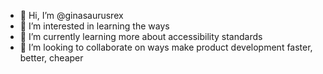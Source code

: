 - 👋 Hi, I’m @ginasaurusrex
- 👀 I’m interested in learning the ways
- 🌱 I’m currently learning more about accessibility standards
- 💞️ I’m looking to collaborate on ways make product development faster, better, cheaper

<!---
ginasaurusrex/ginasaurusrex is a ✨ special ✨ repository because its `README.md` (this file) appears on your GitHub profile.
You can click the Preview link to take a look at your changes.
--->
